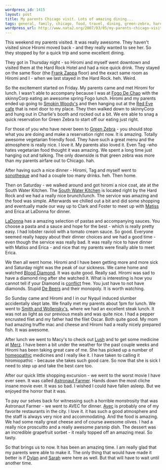 ```yaml
--- 
wordpress_id: 1415
layout: post
title: My parents Chicago visit. Lots of amazing dining...
tags: general, family, chicago, food, travel, dining, green-zebra, hard-rock-hotel, avec, eating
wordpress_url: http://www.nata2.org/2007/03/05/my-parents-chicago-visit-ie-lots-of-eating-at-great-places/
---
```

This weekend my parents visited. It was really awesome. They haven't visited since Hiromi moved back - and they really wanted to see her. So they stopped by for a quick trip and some excellent dining.

They got in Thursday night - so Hiromi and myself went downtown and visited them at the Hard Rock Hotel and had a nice quick drink. They stayed on the same floor (the <a href="http://en.wikipedia.org/wiki/Frank_Zappa">Frank Zappa</a> floor) and the exact same room as Hiromi and I - when we last stayed in the Hard Rock. heh. Weird.

So the excitement started on Friday. My parents came and met Hiromi for lunch. I wasn't able to accompany because I was at <a href="http://www.fogodechao.com/">Fogo De Chao</a> with the skinnyCorp eating an awesome spring Fogo lunch. Hiromi and my parents ended up going to <a href="http://www.smokinwoodys.com/">Smokin Woody's</a> and then hanging out at the <a href="http://www.google.com/maps?hl=en&amp;rls=GGGL,GGGL:2006-25,GGGL:en&amp;q=red+eye+cafe&amp;near=Chicago,+IL&amp;radius=0.0&amp;latlng=41850000,-87650000,3524402088938722178&amp;sa=X&amp;oi=local&amp;ct=authority">Red Eye cafe</a> that is next door to my place. They then walked down to skinnyCorp and hung out in Charlie's booth and rocked out a bit. We ere able to snag a quick reservation for Green Zebra to start off our eating just right.

For those of you who have never been to <a href="http://www.greenzebrachicago.com/">Green Zebra</a> - you should stop what you are doing and make a reservation right now. It is amazing. Totally awesome vegetarian friendly food. They have such a great menu and the atmosphere is really nice. I love it. My parents also loved it. Even Tag -who hates vegetarian food thought it was amazing. We spent a long time just hanging out and talking. The only downside is that green zebra was more than my parents airfare out to Chicago. hah.

After having such a nice dinner - Hiromi, Tag and myself went to <a href="http://sonotheque.net">sonotheque</a> and had a couple too many drinks. heh. Then home.

Then on Saturday - we walked around and got hiromi a nice coat, ate at the South Water Kitchen. The <a href="http://www.southwaterkitchen.com/">South Water Kitchen</a> is located right by the Hard Rock and we had a really nice brunch/lunch. The service was amazing and the food was simple. Afterwards we chilled out a bit and did some shopping and eventually made our way up to Clark and Foster to meet up with <a href="http://therats.org">Matiss</a> and Erica at LaDonna for dinner.

<a href="http://maps.google.com/maps?f=l&amp;hl=en&amp;q=ladonna&amp;near=chicago&amp;layer=&amp;ie=UTF8&amp;z=10&amp;ll=42.223433,-87.606354&amp;spn=0.386446,0.902252&amp;om=1&amp;iwloc=A&amp;iwd=1&amp;cid=41975552,-87668353,2873420247510877837">LaDonna</a> has a amazing selection of pastas and accompanying sauces. You choose a pasta and a sauce and hope for the best - which is really pretty easy. I had lobster ravioli with a tomato cream sauce. So good. Everyone seemed really happy about their dinner choices and we had a good time - even though the service was really bad. It was really nice to have dinner with Matiss and Erica - and nice that my parents were finally able to meet Erica.

We then all went home. Hiromi and I have been getting more and more sick and Saturday night was the peak of our sickness. We came home and watched <a href="http://imdb.com/title/tt0450259/">Blood Diamond</a>. It was quite good. Really sad. Hiromi was sad to have a diamond ring after she watched it. What is interesting is how you cannot tell if your Diamond is <a href="http://en.wikipedia.org/wiki/Conflict_diamonds">conflict</a> free. You just have to not have diamonds. Stupid <a href="http://en.wikipedia.org/wiki/De_Beers">De Beers</a> and their monopoly. It is worth watching.

So Sunday came and Hiromi and I in our Nyquil induced slumber accidentally slept late. We finally met my parents about 1pm for lunch. We went to <a href="http://www.smithandwollensky.com/chicago.htm">Smith and Wollensky's</a>, where we had an excellent steak lunch. It was not as light as our previous meals and was quite nice. I had a pepper encrusted filet and my father had the filet Oscar. Both quite good. My mom had amazing truffle mac and cheese and Hiromi had a really nicely prepared fish. It was awesome.

After lunch we went to Macy's to check out <a href="http://usa.lush.com/cgi-bin/lushdb/index.html?lang=en_US&amp;dlang=en">Lush</a> and to get some medicine at <a href="http://www.merz.com/">Merz</a>. I have been a bit under the weather for the past couple weeks and Hiromi has been taking great care of me. She has picked up a number of <a href="http://www.google.com/search?q=hippie+medicine">homeopathic</a> medicines and I really like it. I have taken to calling it hiromiopathic - because she takes such good care. So now that she is sick I need to step up and take the best care too.

After our quick little shopping excursion - we went to the worst movie I have ever seen. It was called <a href="http://www.rottentomatoes.com/m/astronaut_farmer/">Astronaut Farmer</a>. Hands down the most cliche insane movie ever. It was so bad. I wished I could have fallen asleep. But we enjoyed the horror that it was.

To pay our selves back for witnessing such a horrible monstrosity that was Astronaut Farmer - we went to AVEC for dinner. <a href="http://www.avecrestaurant.com/">Avec</a> is probably one of my favorite restaurants in the city. I love it. it has such a good atmosphere and the staff is always very nice and accommodating. And the food is amazing. We had some really great cheese and of course awesome olives. I had a really nice proscuitto and a really awesome parsnip dish. The dessert was an incredible grapefruit sorbet - it really topped off an amazing meal. So tasty.

So that brings us to now. It has been an amazing time. I am really glad that my parents were able to make it. The only thing that would have made it better is if <a href="http://dylanreed.org">Dylan</a> and <a href="http://photodork.org">Sarah</a> were here as well. But that will have to wait until another time.
